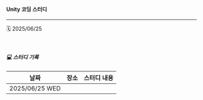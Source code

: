 
#### Unity 코딩 스터디 
---
🗓️ 2025/06/25

 &nbsp;
 &nbsp;
 ##### 💻 스터디 기록
|날짜|장소|스터디 내용|
|------|---|---|
|2025/06/25 WED|||

